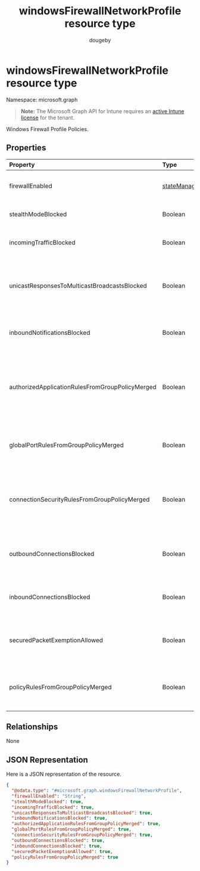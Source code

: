 ﻿---
title: "windowsFirewallNetworkProfile resource type"
description: "Windows Firewall Profile Policies."
author: "dougeby"
localization_priority: Normal
ms.prod: "intune"
doc_type: resourcePageType
---

# windowsFirewallNetworkProfile resource type

Namespace: microsoft.graph

> **Note:** The Microsoft Graph API for Intune requires an [active Intune license](https://go.microsoft.com/fwlink/?linkid=839381) for the tenant.

Windows Firewall Profile Policies.

## Properties

| Property                                        | Type                                                                                 | Description                                                                                                                                                                                                                                                                                                                                       |
| :---------------------------------------------- | :----------------------------------------------------------------------------------- | :------------------------------------------------------------------------------------------------------------------------------------------------------------------------------------------------------------------------------------------------------------------------------------------------------------------------------------------------ |
| firewallEnabled                                 | [stateManagementSetting](../resources/intune-deviceconfig-statemanagementsetting.md) | Configures the host device to allow or block the firewall and advanced security enforcement for the network profile. Possible values are: `notConfigured`, `blocked`, `allowed`.                                                                                                                                                                  |
| stealthModeBlocked                              | Boolean                                                                              | Prevent the server from operating in stealth mode. When StealthModeRequired and StealthModeBlocked are both true, StealthModeBlocked takes priority.                                                                                                                                                                                              |
| incomingTrafficBlocked                          | Boolean                                                                              | Configures the firewall to block all incoming traffic regardless of other policy settings. When IncomingTrafficRequired and IncomingTrafficBlocked are both true, IncomingTrafficBlocked takes priority.                                                                                                                                          |
| unicastResponsesToMulticastBroadcastsBlocked    | Boolean                                                                              | Configures the firewall to block unicast responses to multicast broadcast traffic. When UnicastResponsesToMulticastBroadcastsRequired and UnicastResponsesToMulticastBroadcastsBlocked are both true, UnicastResponsesToMulticastBroadcastsBlocked takes priority.                                                                                |
| inboundNotificationsBlocked                     | Boolean                                                                              | Prevents the firewall from displaying notifications when an application is blocked from listening on a port. When InboundNotificationsRequired and InboundNotificationsBlocked are both true, InboundNotificationsBlocked takes priority.                                                                                                         |
| authorizedApplicationRulesFromGroupPolicyMerged | Boolean                                                                              | Configures the firewall to merge authorized application rules from group policy with those from local store instead of ignoring the local store rules. When AuthorizedApplicationRulesFromGroupPolicyNotMerged and AuthorizedApplicationRulesFromGroupPolicyMerged are both true, AuthorizedApplicationRulesFromGroupPolicyMerged takes priority. |
| globalPortRulesFromGroupPolicyMerged            | Boolean                                                                              | Configures the firewall to merge global port rules from group policy with those from local store instead of ignoring the local store rules. When GlobalPortRulesFromGroupPolicyNotMerged and GlobalPortRulesFromGroupPolicyMerged are both true, GlobalPortRulesFromGroupPolicyMerged takes priority.                                             |
| connectionSecurityRulesFromGroupPolicyMerged    | Boolean                                                                              | Configures the firewall to merge connection security rules from group policy with those from local store instead of ignoring the local store rules. When ConnectionSecurityRulesFromGroupPolicyNotMerged and ConnectionSecurityRulesFromGroupPolicyMerged are both true, ConnectionSecurityRulesFromGroupPolicyMerged takes priority.             |
| outboundConnectionsBlocked                      | Boolean                                                                              | Configures the firewall to block all outgoing connections by default. When OutboundConnectionsRequired and OutboundConnectionsBlocked are both true, OutboundConnectionsBlocked takes priority. This setting will get applied to Windows releases version 1809 and above.                                                                         |
| inboundConnectionsBlocked                       | Boolean                                                                              | Configures the firewall to block all incoming connections by default. When InboundConnectionsRequired and InboundConnectionsBlocked are both true, InboundConnectionsBlocked takes priority.                                                                                                                                                      |
| securedPacketExemptionAllowed                   | Boolean                                                                              | Configures the firewall to allow the host computer to respond to unsolicited network traffic of that traffic is secured by IPSec even when stealthModeBlocked is set to true. When SecuredPacketExemptionBlocked and SecuredPacketExemptionAllowed are both true, SecuredPacketExemptionAllowed takes priority.                                   |
| policyRulesFromGroupPolicyMerged                | Boolean                                                                              | Configures the firewall to merge Firewall Rule policies from group policy with those from local store instead of ignoring the local store rules. When PolicyRulesFromGroupPolicyNotMerged and PolicyRulesFromGroupPolicyMerged are both true, PolicyRulesFromGroupPolicyMerged takes priority.                                                    |

## Relationships

None

## JSON Representation

Here is a JSON representation of the resource.

<!-- {
  "blockType": "resource",
  "@odata.type": "microsoft.graph.windowsFirewallNetworkProfile"
}
-->

```json
{
  "@odata.type": "#microsoft.graph.windowsFirewallNetworkProfile",
  "firewallEnabled": "String",
  "stealthModeBlocked": true,
  "incomingTrafficBlocked": true,
  "unicastResponsesToMulticastBroadcastsBlocked": true,
  "inboundNotificationsBlocked": true,
  "authorizedApplicationRulesFromGroupPolicyMerged": true,
  "globalPortRulesFromGroupPolicyMerged": true,
  "connectionSecurityRulesFromGroupPolicyMerged": true,
  "outboundConnectionsBlocked": true,
  "inboundConnectionsBlocked": true,
  "securedPacketExemptionAllowed": true,
  "policyRulesFromGroupPolicyMerged": true
}
```
